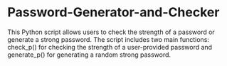 # Password-Generator-and-Checker
This Python script allows users to check the strength of a password or generate a strong password. The script includes two main functions: check_p() for checking the strength of a user-provided password and generate_p() for generating a random strong password.
